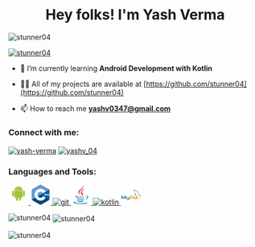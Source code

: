 <h1 align="center">Hey folks! I'm Yash Verma</h1>

<p align="left"> <img src="https://komarev.com/ghpvc/?username=stunner04&label=Profile%20views&color=0e75b6&style=flat" alt="stunner04" /> </p>

<p align="left"> <a href="https://github.com/ryo-ma/github-profile-trophy"><img src="https://github-profile-trophy.vercel.app/?username=stunner04" alt="stunner04" /></a> </p>

- 🌱 I’m currently learning **Android Development with Kotlin**

- 👨‍💻 All of my projects are available at [https://github.com/stunner04](https://github.com/stunner04)

- 📫 How to reach me **yashv0347@gmail.com**

<h3 align="left">Connect with me:</h3>
<p align="left">
<a href="https://linkedin.com/in/yash-verma" target="blank"><img align="center" src="https://raw.githubusercontent.com/rahuldkjain/github-profile-readme-generator/master/src/images/icons/Social/linked-in-alt.svg" alt="yash-verma" height="30" width="40" /></a>
<a href="https://www.codechef.com/users/yashv_04" target="blank"><img align="center" src="https://cdn.jsdelivr.net/npm/simple-icons@3.1.0/icons/codechef.svg" alt="yashv_04" height="30" width="40" /></a>
</p>

<h3 align="left">Languages and Tools:</h3>
<p align="left"> <a href="https://developer.android.com" target="_blank" rel="noreferrer"> <img src="https://raw.githubusercontent.com/devicons/devicon/master/icons/android/android-original-wordmark.svg" alt="android" width="40" height="40"/> </a> <a href="https://www.w3schools.com/cpp/" target="_blank" rel="noreferrer"> <img src="https://raw.githubusercontent.com/devicons/devicon/master/icons/cplusplus/cplusplus-original.svg" alt="cplusplus" width="40" height="40"/> </a> <a href="https://git-scm.com/" target="_blank" rel="noreferrer"> <img src="https://www.vectorlogo.zone/logos/git-scm/git-scm-icon.svg" alt="git" width="40" height="40"/> </a> <a href="https://www.java.com" target="_blank" rel="noreferrer"> <img src="https://raw.githubusercontent.com/devicons/devicon/master/icons/java/java-original.svg" alt="java" width="40" height="40"/> </a> <a href="https://kotlinlang.org" target="_blank" rel="noreferrer"> <img src="https://www.vectorlogo.zone/logos/kotlinlang/kotlinlang-icon.svg" alt="kotlin" width="40" height="40"/> </a> <a href="https://www.mysql.com/" target="_blank" rel="noreferrer"> <img src="https://raw.githubusercontent.com/devicons/devicon/master/icons/mysql/mysql-original-wordmark.svg" alt="mysql" width="40" height="40"/> </a> </p>

<p><img align="left" src="https://github-readme-stats.vercel.app/api/top-langs?username=stunner04&show_icons=true&locale=en&layout=compact" alt="stunner04" /></p>

<p>&nbsp;<img align="center" src="https://github-readme-stats.vercel.app/api?username=stunner04&show_icons=true&locale=en" alt="stunner04" /></p>

<p><img align="center" src="https://github-readme-streak-stats.herokuapp.com/?user=stunner04&" alt="stunner04" /></p>
